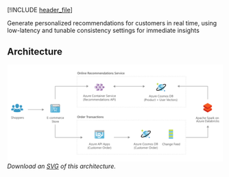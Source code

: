 


[!INCLUDE [header_file](../../../includes/sol-idea-header.md)]

Generate personalized recommendations for customers in real time, using low-latency and tunable consistency settings for immediate insights

## Architecture

![Architecture Diagram](../media/personalization-using-cosmos-db.png)
*Download an [SVG](../media/personalization-using-cosmos-db.svg) of this architecture.*
